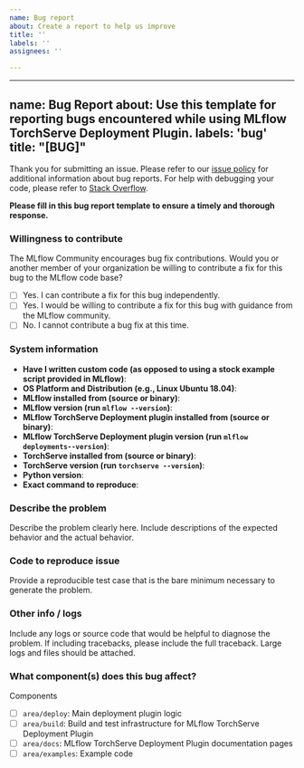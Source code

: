 ```yaml
---
name: Bug report
about: Create a report to help us improve
title: ''
labels: ''
assignees: ''

---
```


---
name: Bug Report
about: Use this template for reporting bugs encountered while using MLflow TorchServe Deployment Plugin.
labels: 'bug'
title: "[BUG]"
---
Thank you for submitting an issue. Please refer to our [issue policy](https://www.github.com/mlflow/mlflow/blob/master/ISSUE_POLICY.md) for additional information about bug reports. For help with debugging your code, please refer to [Stack Overflow](https://stackoverflow.com/questions/tagged/mlflow).

**Please fill in this bug report template to ensure a timely and thorough response.**

### Willingness to contribute
The MLflow Community encourages bug fix contributions. Would you or another member of your organization be willing to contribute a fix for this bug to the MLflow code base?

- [ ] Yes. I can contribute a fix for this bug independently.
- [ ] Yes. I would be willing to contribute a fix for this bug with guidance from the MLflow community.
- [ ] No. I cannot contribute a bug fix at this time.

### System information
- **Have I written custom code (as opposed to using a stock example script provided in MLflow)**:
- **OS Platform and Distribution (e.g., Linux Ubuntu 18.04)**:
- **MLflow installed from (source or binary)**:
- **MLflow version (run ``mlflow --version``)**:
- **MLflow TorchServe Deployment plugin installed from (source or binary)**:
- **MLflow TorchServe Deployment plugin version (run ``mlflow deployments--version``)**:
- **TorchServe installed from (source or binary)**:
- **TorchServe version (run ``torchserve --version``)**:
- **Python version**:
- **Exact command to reproduce**:

### Describe the problem
Describe the problem clearly here. Include descriptions of the expected behavior and the actual behavior.

### Code to reproduce issue
Provide a reproducible test case that is the bare minimum necessary to generate the problem.

### Other info / logs
Include any logs or source code that would be helpful to diagnose the problem. If including tracebacks, please include the full traceback. Large logs and files should be attached.


### What component(s) does this bug affect?
Components 
- [ ] `area/deploy`: Main deployment plugin logic
- [ ] `area/build`: Build and test infrastructure for MLflow TorchServe Deployment Plugin
- [ ] `area/docs`: MLflow TorchServe Deployment Plugin documentation pages
- [ ] `area/examples`: Example code
